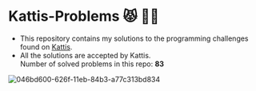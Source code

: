 # Kattis-Problems :pouting_cat: :man_technologist:
- This repository contains my solutions to the programming challenges found on [Kattis](https://open.kattis.com/).
- All the solutions are accepted by Kattis. <br>
Number of solved problems in this repo: **83**

![046bd600-626f-11eb-84b3-a77c313bd834](https://github.com/aungkhantmyat/Kattis-Problems/assets/48421405/4739b0f7-f499-47de-b921-a7080d6dd44d)
